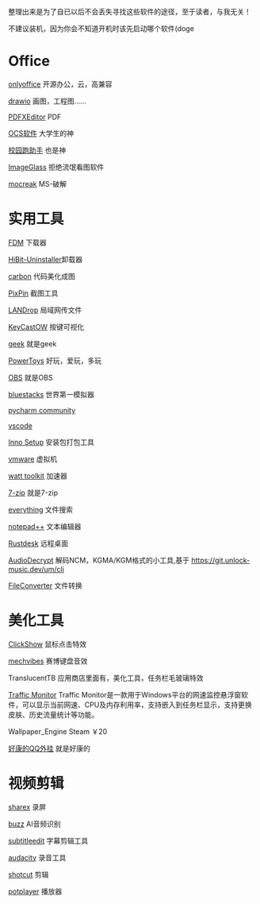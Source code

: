 [title]:整理了自己平时用的一些实用软件，拉爆流氓软件和原装软件


整理出来是为了自已以后不会丢失寻找这些软件的途径，至于读者，与我无关！

不建议装机，因为你会不知道开机时该先启动哪个软件(doge

# Office

[onlyoffice](https://www.onlyoffice.com/zh/desktop.aspx) 开源办公，云，高兼容

[drawio](https://github.com/jgraph/drawio-desktop) 画图，工程图……

[PDFXEditor](https://pdf-xchange.eu/pdf-xchange-editor/index.htm) PDF

[OCS软件](https://docs.ocsjs.com/docs/app) 大学生的神

[校园跑助手](https://github.com/yanyaoli/byerun) 也是神

[ImageGlass](https://github.com/d2phap/ImageGlass) 拒绝流氓看图软件

[mocreak](https://www.mocreak.com/) MS-破解

# 实用工具

[FDM](https://www.freedownloadmanager.org/zh/) 下载器

[HiBit-Uninstaller](https://www.hibitsoft.ir/Uninstaller.html?utm_source=appinn.com)卸载器

[carbon](https://carbon.now.sh/?bg=rgba%28171%2C+184%2C+195%2C+1%29&t=one-dark&wt=none&l=markdown&width=680&ds=true&dsyoff=20px&dsblur=68px&wc=true&wa=true&pv=56px&ph=56px&ln=false&fl=1&fm=Hack&fs=14px&lh=133%25&si=false&es=2x&wm=false)
代码美化成图

[PixPin](https://pixpinapp.com/) 截图工具

[LANDrop](https://landrop.app/index-zh_CN.html) 局域网传文件

[KeyCastOW](https://github.com/allrobot/KeyCastOW_chinese) 按键可视化

[geek](https://geekuninstaller.com/) 就是geek

[PowerToys](https://github.com/microsoft/PowerToys) 好玩，爱玩，多玩

[OBS](https://obsproject.com/) 就是OBS

[bluestacks](https://www.bluestacks.cn/) 世界第一模拟器

[pycharm community](https://www.jetbrains.com.cn/pycharm/download/?section=windows)

[vscode](https://github.com/microsoft/vscode)

[Inno Setup](https://jrsoftware.org/isinfo.php) 安装包打包工具

[vmware](https://www.vmware.com/products/desktop-hypervisor/workstation-and-fusion) 虚拟机

[watt toolkit](https://steampp.net/) 加速器

[7-zip](https://www.7-zip.org/) 就是7-zip

[everything](https://www.voidtools.com/zh-cn/support/everything/) 文件搜索

[notepad++](https://github.com/notepad-plus-plus/notepad-plus-plus) 文本编辑器

[Rustdesk](https://github.com/rustdesk/rustdesk) 远程桌面

[AudioDecrypt](https://github.com/0x77fe/AudioDecrypt) 
解码NCM，KGMA/KGM格式的小工具,基于
https://git.unlock-music.dev/um/cli

[FileConverter](https://github.com/Tichau/FileConverter) 文件转换

# 美化工具

[ClickShow](https://github.com/cuiliang/ClickShow) 鼠标点击特效

[mechvibes](https://github.com/hainguyents13/mechvibes) 赛博键盘音效

TranslucentTB 应用商店里面有，美化工具，任务栏毛玻璃特效

 [Traffic Monitor](https://github.com/zhongyang219/TrafficMonitor)
Traffic Monitor是一款用于Windows平台的网速监控悬浮窗软件，可以显示当前网速、CPU及内存利用率，支持嵌入到任务栏显示，支持更换皮肤、历史流量统计等功能。

Wallpaper_Engine Steam ￥20

[好康的QQ外挂](https://liteloaderqqnt.github.io/guide/install.html) 就是好康的

# 视频剪辑

[sharex](https://getsharex.com/) 录屏

[buzz](https://github.com/chidiwilliams/buzz) AI音频识别

[subtitleedit](https://github.com/SubtitleEdit/subtitleedit) 字幕剪辑工具

[audacity](https://www.audacityteam.org/download/) 录音工具

[shotcut](https://www.shotcut.org/download/) 剪辑

[potplayer](https://potplayer.tv/) 播放器

